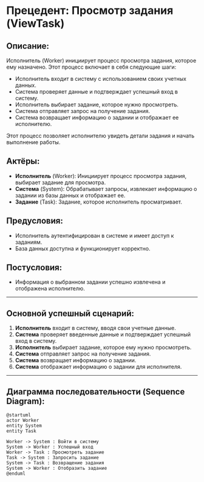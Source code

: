 # Прецедент: **Просмотр задания** (ViewTask)

## Описание:

Исполнитель (Worker) инициирует процесс просмотра задания, которое ему назначено. Этот процесс включает в себя следующие шаги:
- Исполнитель входит в систему с использованием своих учетных данных.
- Система проверяет данные и подтверждает успешный вход в систему.
- Исполнитель выбирает задание, которое нужно просмотреть.
- Система отправляет запрос на получение задания.
- Система возвращает информацию о задании и отображает ее исполнителю.

Этот процесс позволяет исполнителю увидеть детали задания и начать выполнение работы.

## Актёры:
- **Исполнитель** (Worker): Инициирует процесс просмотра задания, выбирает задание для просмотра.
- **Система** (System): Обрабатывает запросы, извлекает информацию о задании из базы данных и отображает ее.
- **Задание** (Task): Задание, которое исполнитель просматривает.

## Предусловия:
- Исполнитель аутентифицирован в системе и имеет доступ к заданиям.
- База данных доступна и функционирует корректно.

## Постусловия:
- Информация о выбранном задании успешно извлечена и отображена исполнителю.

---

## Основной успешный сценарий:
1. **Исполнитель** входит в систему, вводя свои учетные данные.
2. **Система** проверяет введенные данные и подтверждает успешный вход в систему.
3. **Исполнитель** выбирает задание, которое ему нужно просмотреть.
4. **Система** отправляет запрос на получение задания.
5. **Система** возвращает информацию о задании.
6. **Система** отображает информацию о задании для исполнителя.

---

## Диаграмма последовательности (Sequence Diagram):

```plantuml
@startuml
actor Worker
entity System
entity Task

Worker -> System : Войти в систему
System -> Worker : Успешный вход
Worker -> Task : Просмотреть задание
Task -> System : Запросить задание
System -> Task : Возвращение задания
System -> Worker : Отобразить задание
@enduml
